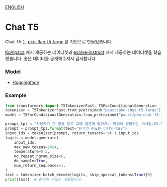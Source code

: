 [ENGLISH](https://github.com/paust-team/pko-t5/tree/main/pkot5/chat/README_en.md)

# Chat T5

Chat T5 는 [pko-flan-t5-large](https://huggingface.co/paust/pko-flan-t5-large) 를 기반으로 만들었습니다.

[KoAlpaca](https://github.com/beomi/koalpaca) 에서 제공하는 데이터셋과 [evolve-instruct](https://github.com/lcw99/evolve-instruct) 에서 제공하는 데이터셋을 학습했습니다.
좋은 데이터를 공개해주셔서 감사합니다.


### Model
- [Huggingface](https://huggingface.co/paust/pko-chat-t5-large)

### Example
```python
from transformers import T5TokenizerFast, T5ForConditionalGeneration
tokenizer = T5TokenizerFast.from_pretrained("paust/pko-chat-t5-large")
model = T5ForConditionalGeneration.from_pretrained("paust/pko-chat-t5-large", device_map='cuda')

prompt_tpl = "사용자가 한 말을 읽고 그에 질문에 답하거나 명령에 응답하는 비서입니다.\n\n사용자:\n{text}\n\n비서:\n"
prompt = prompt_tpl.format(text="한국의 수도는 어디인가요?")
input_ids = tokenizer(prompt, return_tensors='pt').input_ids
logits = model.generate(
    input_ids,
    max_new_tokens=1024,
    temperature=0.5,
    no_repeat_ngram_size=6,
    do_sample=True,
    num_return_sequences=1,
)
text = tokenizer.batch_decode(logits, skip_special_tokens=True)[0]
print(text)  # 한국의 수도는 서울입니다.
```
